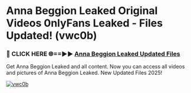 # Anna Beggion Leaked Original Videos 0nlyFans Leaked - Files Updated! (vwc0b)

<h3>🔴 CLICK HERE 🌐==►► <a href="https://best4dudes.click/HH4t6V" rel="nofollow">Anna Beggion Leaked Updated Files</a></h3>

Get Anna Beggion Leaked and all content. Now you can access all videos and pictures of Anna Beggion Leaked. New Updated Files 2025!

[![vwc0b](https://github.com/user-attachments/assets/8c521d6e-e6e3-4a75-9320-d58ab9d79d5b)](https://best4dudes.click/HH4t6V)
